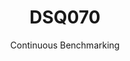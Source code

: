 ---
layout: default
title: DSQ070
subtitle: Continuous Benchmarking
selected: TPC-DS
expanded: Benchmarking
benchmark: /individual_results/DSQ070.html
---